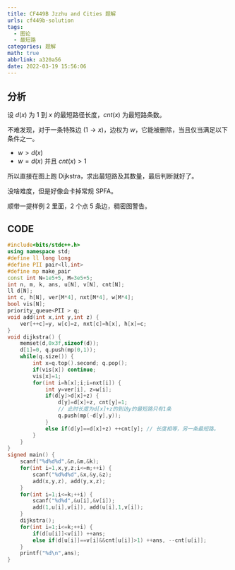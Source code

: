 ```yaml
---
title: CF449B Jzzhu and Cities 题解
urls: cf449b-solution
tags:
  - 图论
  - 最短路
categories: 题解
math: true
abbrlink: a320a56
date: 2022-03-19 15:56:06
---
```


## 分析

设 $d(x)$ 为 $1$ 到 $x$ 的最短路径长度，$cnt(x)$ 为最短路条数。

不难发现，对于一条特殊边 $(1 \rightarrow x)$，边权为 $w$，它能被删除，当且仅当满足以下条件之一。

<!--more-->

- $w > d(x)$
- $w= d(x)$ 并且 $cnt(x) > 1$

所以直接在图上跑 Dijkstra，求出最短路及其数量，最后判断就好了。

没啥难度，但是好像会卡掉常规 SPFA。

顺带一提样例 2 里面，2 个点 5 条边，稠密图警告。

## CODE

```cpp
#include<bits/stdc++.h>
using namespace std;
#define ll long long
#define PII pair<ll,int>
#define mp make_pair
const int N=1e5+5, M=3e5+5;
int n, m, k, ans, u[N], v[N], cnt[N];
ll d[N];
int c, h[N], ver[M*4], nxt[M*4], w[M*4];
bool vis[N];
priority_queue<PII > q;
void add(int x,int y,int z) {
	ver[++c]=y, w[c]=z, nxt[c]=h[x], h[x]=c;
}
void dijkstra() {
	memset(d,0x3f,sizeof(d));
	d[1]=0, q.push(mp(0,1));
	while(q.size()) {
		int x=q.top().second; q.pop();
		if(vis[x]) continue;
		vis[x]=1;
		for(int i=h[x];i;i=nxt[i]) {
			int y=ver[i], z=w[i];
			if(d[y]>d[x]+z) {
				d[y]=d[x]+z, cnt[y]=1;
                // 此时长度为d[x]+z的到达y的最短路只有1条
				q.push(mp(-d[y],y));
			}
			else if(d[y]==d[x]+z) ++cnt[y]; // 长度相等，另一条最短路。
		}
	}
}
signed main() {
	scanf("%d%d%d",&n,&m,&k);
	for(int i=1,x,y,z;i<=m;++i) {
		scanf("%d%d%d",&x,&y,&z);
		add(x,y,z), add(y,x,z);
	}
	for(int i=1;i<=k;++i) {
		scanf("%d%d",&u[i],&v[i]);
		add(1,u[i],v[i]), add(u[i],1,v[i]);
	}
	dijkstra();
	for(int i=1;i<=k;++i) {
		if(d[u[i]]<v[i]) ++ans; 
		else if(d[u[i]]==v[i]&&cnt[u[i]]>1) ++ans, --cnt[u[i]];
	}
	printf("%d\n",ans);
}
```



